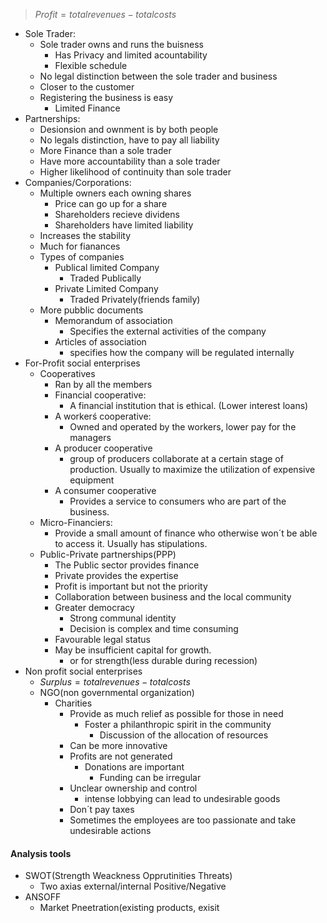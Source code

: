 > $Profit = totalrevenues - totalcosts$
 - Sole Trader:
	 - Sole trader owns and runs the buisness
		 - Has Privacy and limited acountability
		 - Flexible schedule
	 - No legal distinction between the sole trader and business
	 - Closer to the customer
	 - Registering the business is easy
		 - Limited Finance
 - Partnerships:
	 - Desionsion and ownment is by both people
	 - No legals distinction, have to pay all liability
	 - More Finance than a sole trader
	 - Have more accountability than a sole trader
	 - Higher likelihood of continuity than sole trader
- Companies/Corporations:
	- Multiple owners each owning shares
		- Price can go up for a share
		- Shareholders recieve dividens
		- Shareholders have limited liability
	- Increases the stability
	- Much for fianances
	- Types of companies
		- Publical limited Company
			- Traded Publically
		- Private Limited Company
			- Traded Privately(friends family)
	- More pubblic documents
		- Memorandum of association
			- Specifies the external activities of the company
		- Articles of association
			- specifies how the company will be regulated internally
- For-Profit social enterprises
	- Cooperatives
		- Ran by all the members
		- Financial cooperative:
			- A financial institution that is ethical. (Lower interest loans)
		- A workerś cooperative:
			- Owned and operated by the workers, lower pay for the managers
		- A producer cooperative
			- group of producers collaborate at a certain stage of production. Usually to maximize the utilization of expensive equipment
		- A consumer cooperative
			- Provides a service to consumers who are part of the business.
	- Micro-Financiers:
		- Provide a small amount of finance who otherwise won´t be able to access it. Usually has stipulations.
	- Public-Private partnerships(PPP)
		- The Public sector provides finance
		- Private provides the expertise
		- Profit is important but not the priority
		- Collaboration between business and the local community
		- Greater democracy
			- Strong communal identity
			- Decision is complex and time consuming
		- Favourable legal status
		- May be insufficient capital for growth.
			- or for strength(less durable during recession)
- Non profit social enterprises
	- $Surplus = totalrevenues-totalcosts$
	- NGO(non governmental organization)
		- Charities
			- Provide as much relief as possible for those in need
				- Foster a philanthropic spirit in the community
					- Discussion of the allocation of resources
			- Can be more innovative
			- Profits are not generated
				- Donations are important
					- Funding can be irregular
			- Unclear ownership and control
				- intense lobbying can lead to undesirable goods
			- Don´t pay taxes
			- Sometimes the employees are too passionate and take undesirable actions

#### Analysis tools
 - SWOT(Strength Weackness Opprutinities Threats)
	 - Two axias external/internal Positive/Negative
 - ANSOFF
	 - Market Pneetration(existing products, exisit
<!--stackedit_data:
eyJoaXN0b3J5IjpbODc2NzQwMzA3LC0yMDMzMDI1MjE1LDYyMj
YyODY2MSwtMTQzODQyOTQxMywtMjA5NDk4NTk2NV19
-->